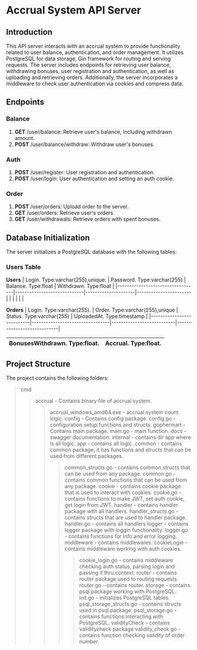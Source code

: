 # Accrual System API Server

## Introduction

This API server interacts with an accrual system to provide functionality related to user balance, authentication, and order management. It utilizes PostgreSQL for data storage, Gin framework for routing and serving requests. The server includes endpoints for retrieving user balance, withdrawing bonuses, user registration and authentication, as well as uploading and retrieving orders. Additionally, the server incorporates a middleware to check user authentication via cookies and compress data. 

## Endpoints
### Balance
1. **GET** /user/balance: Retrieve user's balance, including withdrawn amount.
2. **POST** /user/balance/withdraw: Withdraw user's bonuses.

### Auth
1. **POST** /user/register: User registration and authentication.
2. **POST** /user/login: User authentication and setting an auth cookie.

### Order
1. **POST** /user/orders: Upload order to the server.
2. **GET** /user/orders: Retrieve user's orders.
3. **GET** /user/withdrawals: Retrieve orders with spent bonuses.

## Database Initialization
The server initializes a PostgreSQL database with the following tables:
### Users Table

**Users**
| Login. Type:varchar(255),unique. | Password. Type:varchar(255) | Balance. Type:float | Withdrawn. Type:float |
|----------------------------------|-----------------------------|---------------------|-----------------------|
|                                  |                             |                     |                       |

**Orders**
| Login. Type:varchar(255). | Order. Type:varchar(255),unique | Status. Type:varchar(255) | UploadedAt. Type:timestamp | 
|---------------------------|---------------------------------|---------------------------|----------------------------|

BonusesWithdrawn. Type:float. | Accrual. Type:float. |
------------------------------|----------------------|

## Project Structure
The project contains the following folders:
> cmd
>> accrual - Contains binary file of accrual system.
>>> accrual_windows_amd64.exe - accrual system count logic.
>> config - Contains config package.
>>> config.go - configuration setup functions and structs.
>> gophermart - Contains main package.
>>> main.go - main function.
> docs - swagger documentation.
> internal - contains dir app where is all logic.
>> app - contains all logic.
>>> common - contains common package, it has functions and structs that can be used from different packages.
>>>> common_structs.go - contains common structs that can be used from any package.
>>>> common.go - contains common functions that can be used from any package.
>>> cookie - contains cookie package that is used to interact with cookies.
>>>> cookie.go - contains functions to make JWT, set auth cookie, get login from JWT.
>>> handler - contains handler package with all handlers.
>>>> handler_structs.go - contains structs that are used to handler package.
>>>> handler.go - contains all handlers
>>> logger - contains logger package with loggin functionality.
>>>> logger.go - contains functions for info and error logging.
>>> middleware - contains middlewares.
>>>> cookieLogin - contains middleware working with auth cookies.
>>>>> cookie_login.go - contains middleware checking auth status, parsing login and passing it thru context.
>>> router - contains router package used to routing requests.
>>>> router.go - contains router.
>>> storage - contains psql package working with PostgreSQL.
>>>> init.go - initializes PostgreSQL tables.
>>>> psql_storage_structs.go - contains structs used in psql package.
>>>> psql_storage.go - contains functions interacting with PostgreSQL. 
>>> validityCheck - contains validitycheck package
>>>> validity_check.go - contains function checking validity of order number.

